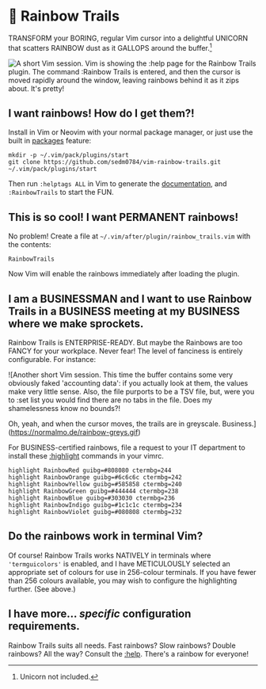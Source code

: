 # 🌈 Rainbow Trails

TRANSFORM your BORING, regular Vim cursor into a delightful UNICORN that scatters RAINBOW dust as it GALLOPS around the buffer.[^1]

![A short Vim session. Vim is showing the :help page for the Rainbow Trails plugin. The command :Rainbow Trails is entered, and then the cursor is moved rapidly around the window, leaving rainbows behind it as it zips about. It's pretty!](https://normalmo.de/plugins/images/rainbow-trailser.gif)

## I want rainbows! How do I get them?!

Install in Vim or Neovim with your normal package manager, or just use the built in [packages](https://vimhelp.org/repeat.txt.html#packages) feature:

```shell
mkdir -p ~/.vim/pack/plugins/start
git clone https://github.com/sedm0784/vim-rainbow-trails.git ~/.vim/pack/plugins/start
```

Then run `:helptags ALL` in Vim to generate the [documentation](doc/rainbow-trails.txt), and `:RainbowTrails` to start the FUN.

## This is so cool! I want PERMANENT rainbows!

No problem! Create a file at `~/.vim/after/plugin/rainbow_trails.vim` with the contents:

```vim
RainbowTrails
```

Now Vim will enable the rainbows immediately after loading the plugin.

## I am a BUSINESSMAN and I want to use Rainbow Trails in a BUSINESS meeting at my BUSINESS where we make sprockets.

Rainbow Trails is ENTERPRISE-READY. But maybe the Rainbows are too FANCY for your workplace. Never fear! The level of fanciness is entirely configurable. For instance:

![Another short Vim session. This time the buffer contains some very obviously faked 'accounting data': if you actually look at them, the values make very little sense. Also, the file purports to be a TSV file, but, were you to :set list you would find there are no tabs in the file. Does my shamelessness know no bounds?!

Oh, yeah, and when the cursor moves, the trails are in greyscale. Business.](https://normalmo.de/rainbow-greys.gif)

For BUSINESS-certified rainbows, file a request to your IT department to install these [:highlight](https://vimhelp.org/syntax.txt.html#%3Ahighlight) commands in your vimrc.

```vim
highlight RainbowRed guibg=#808080 ctermbg=244
highlight RainbowOrange guibg=#6c6c6c ctermbg=242
highlight RainbowYellow guibg=#585858 ctermbg=240
highlight RainbowGreen guibg=#444444 ctermbg=238
highlight RainbowBlue guibg=#303030 ctermbg=236
highlight RainbowIndigo guibg=#1c1c1c ctermbg=234
highlight RainbowViolet guibg=#080808 ctermbg=232
```

## Do the rainbows work in terminal Vim?

Of course! Rainbow Trails works NATIVELY in terminals where `'termguicolors'` is enabled, and I have METICULOUSLY selected an appropriate set of colours for use in 256-colour terminals. If you have fewer than 256 colours available, you may wish to configure the highlighting further. (See above.)

## I have more... *specific* configuration requirements.

Rainbow Trails suits all needs. Fast rainbows? Slow rainbows? Double rainbows? All the way? Consult the [:help](doc/rainbow-trails.txt). There's a rainbow for everyone!

[^1]: Unicorn not included.

